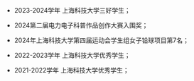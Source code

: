 - 2023-2024学年 上海科技大学三好学生；

- 2024第二届电力电子科普作品创作大赛入围奖；

- 2024年上海科技大学第四届运动会学生组女子铅球项目第7名；

- 2022-2023学年 上海科技大学优秀学生；

- 2021-2022学年 上海科技大学优秀学生；